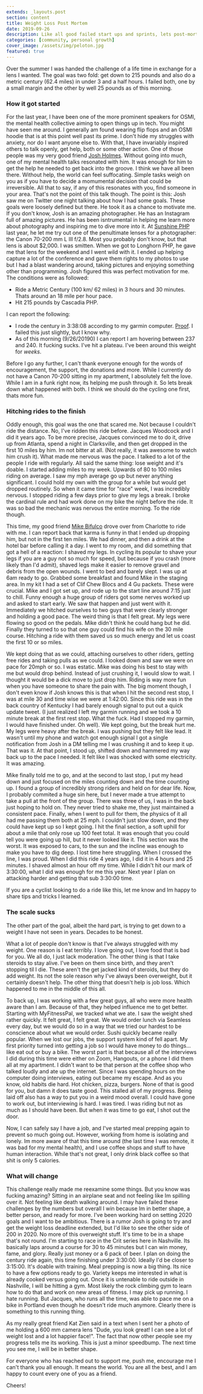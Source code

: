 ```yaml
---
extends: _layouts.post
section: content
title: Weight Loss Post Mortem
date: 2019-09-26
description: Like all good failed start ups and sprints, lets post-mortem my weight loss challenge attempt
categories: [community, personal growth]
cover_image: /assets/img/peloton.jpg
featured: true
---
```


Over the summer I was handed the challenge of a life time in exchange for a lens I wanted. The goal was two fold: get down to 215 pounds and also do a metric century (62.4 miles) in under 3 and a half hours. I failed both, one by a small margin and the other by well 25 pounds as of this morning.

### How it got started

For the last year, I have been one of the more prominent speakers for OSMI, the mental health collective aiming to open things up in tech. You might have seen me around. I generally am found wearing flip flops and an OSMI hoodie that is at this point well past its prime. I don't hide my struggles with anxiety, nor do I want anyone else to. With that, I have invariably inspired others to talk openly, get help, both or some other action. One of those people was my very good friend [Josh Holmes](https://twitter.com/joshholmes). Without going into much, one of my mental health talks resonated with him. It was enough for him to get the help he needed to get back into the groove. I think we have all been there. Without help, the world can feel suffocating. Simple tasks weigh on you as if you have to decide a momumental decision that could be irreversible. All that to say, if any of this resonates with you, find someone in your area. That's not the point of this talk though. The point is this: Josh saw me on Twitter one night talking about how I had some goals. These goals were loosely defined but there. He took it as a chance to motivate me. If you don't know, Josh is an amazing photographer. He has an Instagram full of amazing pictures. He has been isntrumental in helping me learn more about photography and inspiring me to dive more into it. At [Sunshine PHP]('https://2020.sunshinephp.com/register') last year, he let me try out one of the penultimate lenses for a photographer: the Canon 70-200 mm L III f/2.8. Most you probably don't know, but that lens is about $2,000. I was smitten. When we got to Longhorn PHP, he gave me that lens for the weekend and I went wild with it. I ended up helping capture a lot of the conference and gave them rights to my photos to use but I had a blast wandering around, taking pictures and enjoying something other than programming. Josh figured this was perfect motivation for me. The conditions were as followed: 

* Ride a Metric Century (100 km/ 62 miles) in 3 hours and 30 minutes. Thats around an 18 mile per hour pace. 
* Hit 215 pounds by Cascadia PHP. 

I can report the following: 

* I rode the century in 3:38:08 according to my garmin computer. [Proof](https://www.strava.com/activities/2668305047). I failed this just slightly, but I know why. 
* As of this morning (9/26/20190) I can report I am hovering between 237 and 240. It fucking sucks. I've hit a plateau. I've been around this weight for _weeks_. 

Before I go any further, I can't thank everyone enough for the words of encouragement, the support, the donations and more. While I currently do not have a Canon 70-200 sitting in my apartment, I absolutely felt the love. While I am in a funk right now, its helping me push through it. So lets break down what happened with both. I think we should do the cycling one first, thats more fun.

### Hitching rides to the finish

Oddly enough, this goal was the one that scared me. Not because I couldn't ride the distance. No, I've ridden this ride before. Jacques Woodcock and I did it years ago. To be more precise, Jacques convinced me to do it, drive up from Atlanta, spend a night in Clarksville, and then get dropped in the first 10 miles by him. Im not bitter at all. (Not really, it was awesome to watch him crush it). What made me nervous was the pace. I talked to a lot of the people I ride with regularly. All said the same thing: lose weight and it's doable. I started adding miles to my week. Upwards of 80 to 100 miles riding on average. I saw my mph average go up but never anything significant. I could hold my own with the group for a while but would get dropped routinely. So when it came time for "race" week, I was incredibly nervous. I stopped riding a few days prior to give my legs a break. I broke the cardinal rule and had work done on my bike the night before the ride. It was so bad the mechanic was nervous the entire morning. To the ride though.

This time, my good friend [Mike Bifulco](https://twitter.com/irreverentmike) drove over from Charlotte to ride with me. I can report back that karma is funny in that I ended up dropping him, but not in the first ten miles. We had dinner, and then a drink at the hotel bar before calling it a day. I went to my room, and did something that got a hell of a reaction: I shaved my legs. In cycling its popular to shave your legs if you are a guy not so much for speed, but because if you crash (more likely than I'd admit), shaved legs make it easier to remove gravel and debris from the open wounds. I went to bed and barely slept. I was up at 6am ready to go. Grabbed some breakfast and found Mike in the staging area. In my kit I had a set of Clif Chew Blocs and 4 Gu packets. These were crucial. Mike and I got set up, and rode up to the start line around 7:15 just to chill. Funny enough a huge group of riders got some nerves worked up and asked to start early. We saw that happen and just went with it. Immediately we hitched ourselves to two guys that were clearly stronger and holding a good pace. The weird thing is that I felt great. My legs were flowing so good on the pedals. Mike didn't think he could hang but he did. Finally they turned to so that one guy could find his wife on the 30 mile course. Hitching a ride with them saved us so much energy and let us coast the first 10 or so miles. 

We kept doing that as we could, attaching ourselves to other riders, getting free rides and taking pulls as we could. I looked down and saw we were on pace for 20mph or so. I was estatic. Mike was doing his best to stay with me but would drop behind. Instead of just crushing it, I would slow to wait. I thought it would be a dick move to just drop him. Riding is way more fun when you have someone to share the pain with. The big moment though, I don't even know if Josh knows this is that when I hit the second rest stop, I was at mile 30 and time wise we were at 1:42:00. Since this ride was in the back country of Kentucky I had barely enough signal to put out a quick update tweet. (I just realized I left my garmin running and we took a 10 minute break at the first rest stop. What the fuck. Had I stopped my garmin, I would have finished under. Oh well). We kept going, but the break hurt me. My legs were heavy after the break. I was pushing but they felt like lead. It wasn't until my phone and watch got enough signal I got a single notification from Josh in a DM telling me I was crushing it and to keep it up. That was it. At that point, I stood up, shifted down and hammered my way back up to the pace I needed. It felt like I was shocked with some electricity. It was amazing. 

Mike finally told me to go, and at the second to last stop, I put my head down and just focused on the miles counting down and the time counting up. I found a group of incredibly strong riders and held on for dear life. Now, I probably commited a huge sin here, but I never made a true attempt to take a pull at the front of the group. There was three of us, I was in the back just hoping to hold on. They never tried to shake me, they just maintained a consistent pace. Finally, when I went to pull for them, the physics of it all had me passing them both at 25 mph. I couldn't just slow down, and they could have kept up so I kept going. I hit the final section, a soft uphill for about a mile that only rose up 100 feet total. It was enough that you could tell you were going up hill, but it never looked like it. This section was the worst. It was exposed to cars, to the sun and the incline was enough to make you have to dig deep. I lost time here struggling. When I crossed the line, I was proud. When I did this ride 4 years ago, I did it in 4 hours and 25 minutes. I shaved almost an hour off my time. While I didn't hit our mark of 3:30:00, what I did was enough for me this year. Next year I plan on attacking harder and getting that sub 3:30:00 time. 

If you are a cyclist looking to do a ride like this, let me know and Im happy to share tips and tricks I learned. 


### The scale sucks

The other part of the goal, albeit the hard part, is trying to get down to a weight I have not seen in years. Decades to be honest. 

What a lot of people don't know is that I've always struggled with my weight. One reason is I eat terribly. I love going out, I love food that is bad for you. We all do, I just lack moderation. The other thing is that I take steroids to stay alive. I've been on them since birth, and they aren't stopping til I die. These aren't the get jacked kind of steroids, but they do add weight. Its not the sole reason why I've always been overweight, but it certainly doesn't help. The other thing that doesn't help is job loss. Which happened to me in the middle of this all. 

To back up, I was working with a few great guys, all who were more health aware than I am. Because of that, they helped influence me to get better. Starting with MyFitnessPal, we tracked what we ate. I saw the weight shed rather quickly. It felt great, I felt great. We would order lunch via Seamless every day, but we would do so in a way that we tried our hardest to be conscience about what we would order. Sushi quickly became really popular. When we lost our jobs, the support system kind of fell apart. My first priority turned into getting a job so I would have money to do things... like eat out or buy a bike. The worst part is that because all of the interviews I did during this time were either on Zoom, Hangouts, or a phone I did them all at my apartment. I didn't want to be that person at the coffee shop who talked loudly and ate up the internet. Since I was spending hours on the computer doing interviews, eating out became my escape. And as you know, old habits die hard. Hot chicken, pizza, burgers. None of that is good for you, but damn it does taste good. This stalled all of my progress. Being laid off also has a way to put you in a weird mood overall. I could have gone to work out, but interviewing is hard. I was tired. I was riding but not as much as I should have been. But when it was time to go eat, I shot out the door. 

Now, I can safely say I have a job, and I've started meal prepping again to prevent so much going out. However, working from home is isolating and lonely. Im more aware of that this time around (the last time I was remote, it was bad for my mental health), and I use coffee shops and stuff to have human interaction. While that's not great, I only drink black coffee so that shit is only 5 calories. 

### What will change

This challenge really made me reexamine some things. But you know was fucking amazing? Sitting in an airplane seat and not feeling like Im spilling over it. Not feeling like death walking around. I may have failed these challenges by the numbers but overall I win because Im in better shape, a better person, and ready for more. I've been working hard on setting 2020 goals and I want to be ambitious. There is a rumor Josh is going to try and get the weight loss deadline extended, but I'd like to see the other side of 200 in 2020. No more of this overweight stuff. It's time to be in a shape that's not round. I'm starting to race in the Crit series here in Nashville. Its basically laps around a course for 30 to 45 minutes but I can win money, fame, and glory. Really just money or a 6 pack of beer. I plan on doing the century ride again, this time finishing under 3:30:00. Ideally I'd be closer to 3:15:00. It's doable with training. Meal prepping is now a big thing. Its nice to have a few options ready to go. Variety keeps me interested in what is already cooked versus going out. Once it is untenable to ride outside in Nashville, I will be hitting a gym. Most likely the rock climbing gym to learn how to do that and work on new areas of fitness. I may pick up running. I hate running. But Jacques, who runs all the time, was able to pace me on a bike in Portland even though he doesn't ride much anymore. Clearly there is something to this running thing.

As my really great friend Kat Zien said in a text when I sent her a photo of me holding a 600 mm camera lens "Dude, you look great! I can see a lot of weight lost and a lot happier face!". The fact that now other people see my progress tells me its working. This is just a minor speedbump. The next time you see me, I will be in better shape. 

For everyone who has reached out to support me, push me, encourage me I can't thank you all enough. It means the world. You are all the best, and I am happy to count every one of you as a friend. 

Cheers!
